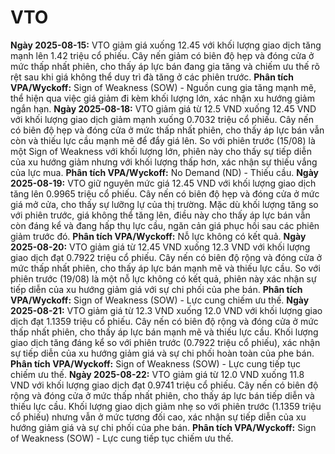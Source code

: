 # VTO

**Ngày 2025-08-15:** VTO giảm giá xuống 12.45 với khối lượng giao dịch tăng mạnh lên 1.42 triệu cổ phiếu. Cây nến giảm có biên độ hẹp và đóng cửa ở mức thấp nhất phiên, cho thấy áp lực bán đang gia tăng và chiếm ưu thế rõ rệt sau khi giá không thể duy trì đà tăng ở các phiên trước. **Phân tích VPA/Wyckoff:** Sign of Weakness (SOW) - Nguồn cung gia tăng mạnh mẽ, thể hiện qua việc giá giảm đi kèm khối lượng lớn, xác nhận xu hướng giảm ngắn hạn.
**Ngày 2025-08-18:** VTO giảm giá từ 12.5 VND xuống 12.45 VND với khối lượng giao dịch giảm mạnh xuống 0.7032 triệu cổ phiếu. Cây nến có biên độ hẹp và đóng cửa ở mức thấp nhất phiên, cho thấy áp lực bán vẫn còn và thiếu lực cầu mạnh mẽ để đẩy giá lên. So với phiên trước (15/08) là một Sign of Weakness với khối lượng lớn, phiên này cho thấy sự tiếp diễn của xu hướng giảm nhưng với khối lượng thấp hơn, xác nhận sự thiếu vắng của lực mua. **Phân tích VPA/Wyckoff:** No Demand (ND) - Thiếu cầu.
**Ngày 2025-08-19:** VTO giữ nguyên mức giá 12.45 VND với khối lượng giao dịch tăng lên 0.9965 triệu cổ phiếu. Cây nến có biên độ hẹp và đóng cửa ở mức giá mở cửa, cho thấy sự lưỡng lự của thị trường. Mặc dù khối lượng tăng so với phiên trước, giá không thể tăng lên, điều này cho thấy áp lực bán vẫn còn đáng kể và đang hấp thụ lực cầu, ngăn cản giá phục hồi sau các phiên giảm trước đó. **Phân tích VPA/Wyckoff:** Nỗ lực không có kết quả.
**Ngày 2025-08-20:** VTO giảm giá từ 12.45 VND xuống 12.3 VND với khối lượng giao dịch đạt 0.7922 triệu cổ phiếu. Cây nến có biên độ rộng và đóng cửa ở mức thấp nhất phiên, cho thấy áp lực bán mạnh mẽ và thiếu lực cầu. So với phiên trước (19/08) là một nỗ lực không có kết quả, phiên này xác nhận sự tiếp diễn của xu hướng giảm giá với sự chi phối của phe bán. **Phân tích VPA/Wyckoff:** Sign of Weakness (SOW) - Lực cung chiếm ưu thế.
**Ngày 2025-08-21:** VTO giảm giá từ 12.3 VND xuống 12.0 VND với khối lượng giao dịch đạt 1.1359 triệu cổ phiếu. Cây nến có biên độ rộng và đóng cửa ở mức thấp nhất phiên, cho thấy áp lực bán mạnh mẽ và thiếu lực cầu. Khối lượng giao dịch tăng đáng kể so với phiên trước (0.7922 triệu cổ phiếu), xác nhận sự tiếp diễn của xu hướng giảm giá và sự chi phối hoàn toàn của phe bán. **Phân tích VPA/Wyckoff:** Sign of Weakness (SOW) - Lực cung tiếp tục chiếm ưu thế.
**Ngày 2025-08-22:** VTO giảm giá từ 12.0 VND xuống 11.8 VND với khối lượng giao dịch đạt 0.9741 triệu cổ phiếu. Cây nến có biên độ rộng và đóng cửa ở mức thấp nhất phiên, cho thấy áp lực bán tiếp diễn và thiếu lực cầu. Khối lượng giao dịch giảm nhẹ so với phiên trước (1.1359 triệu cổ phiếu) nhưng vẫn ở mức tương đối cao, xác nhận sự tiếp diễn của xu hướng giảm giá và sự chi phối của phe bán. **Phân tích VPA/Wyckoff:** Sign of Weakness (SOW) - Lực cung tiếp tục chiếm ưu thế.
